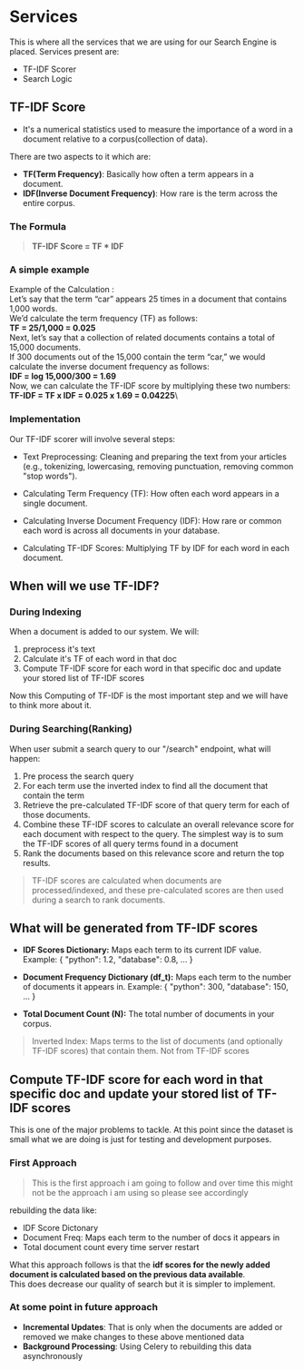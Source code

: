 # Services 

This is where all the services that we are using for our Search Engine is placed.
Services present are: 
- TF-IDF Scorer
- Search Logic

## TF-IDF Score

- It's a numerical statistics used to measure the importance of a word in a document relative to a corpus(collection of data).

There are two aspects to it which are: 
  - **TF(Term Frequency)**: Basically how often a term appears in a document.
  - **IDF(Inverse Document Frequency)**: How rare is the term across the entire corpus.

### The Formula

> **TF-IDF Score = TF * IDF**

### A simple example

Example of the Calculation :\
Let’s say that the term “car” appears 25 times in a document that contains 1,000 words.\
We’d calculate the term frequency (TF) as follows:\
**TF = 25/1,000 = 0.025**\
Next, let’s say that a collection of related documents contains a total of 15,000 documents.\
If 300 documents out of the 15,000 contain the term “car,” we would calculate the inverse document frequency as follows:\
**IDF = log 15,000/300 = 1.69**\
Now, we can calculate the TF-IDF score by multiplying these two numbers:\
**TF-IDF = TF x IDF = 0.025 x 1.69 = 0.04225**\

### Implementation 

Our TF-IDF scorer will involve several steps:

- Text Preprocessing: Cleaning and preparing the text from your articles (e.g., tokenizing, lowercasing, removing punctuation, removing common "stop words").

- Calculating Term Frequency (TF): How often each word appears in a single document.

- Calculating Inverse Document Frequency (IDF): How rare or common each word is across all documents in your database.

- Calculating TF-IDF Scores: Multiplying TF by IDF for each word in each document.

## When will we use TF-IDF?

### During Indexing

When a document is added to our system. We will: 
1. preprocess it's text
2. Calculate it's TF of each word in that doc
3. Compute TF-IDF score for each word in that specific doc and update your stored list of TF-IDF scores

Now this Computing of TF-IDF is the most important step and we will have to think more about it.

### During Searching(Ranking)

When user submit a search query to our "/search" endpoint, what will happen:
1. Pre process the search query 
2. For each term use the inverted index to find all the document that contain the term
3. Retrieve the pre-calculated TF-IDF score of that query term for each of those documents.
4. Combine these TF-IDF scores to calculate an overall relevance score for each document with respect to the query. The simplest way is to sum the TF-IDF scores of all query terms found in a document
5. Rank the documents based on this relevance score and return the top results.

> TF-IDF scores are calculated when documents are processed/indexed, and these pre-calculated scores are then used during a search to rank documents.

## What will be generated from TF-IDF scores

- **IDF Scores Dictionary:**
Maps each term to its current IDF value.
Example: { "python": 1.2, "database": 0.8, ... }

- **Document Frequency Dictionary (df_t):**
Maps each term to the number of documents it appears in.
Example: { "python": 300, "database": 150, ... }

- **Total Document Count (N):**
The total number of documents in your corpus.

> Inverted Index: Maps terms to the list of documents (and optionally TF-IDF scores) that contain them.
> Not from TF-IDF scores


## Compute TF-IDF score for each word in that specific doc and update your stored list of TF-IDF scores

This is one of the major problems to tackle. At this point since the dataset is small what we are doing is just for testing and development purposes.

### First Approach

> This is the first approach i am going to follow and over time this might not be the approach i am using so please see accordingly

rebuilding the data like: 
- IDF Score Dictonary
- Document Freq: Maps each term to the number of docs it appears in
- Total document count
every time server restart

What this approach follows is that the **idf scores for the newly added document is calculated based on the previous data available**.\
This does decrease our quality of search but it is simpler to implement.

### At some point in future approach

- **Incremental Updates**: That is only when the documents are added or removed we make changes to these above mentioned data
- **Background Processing**: Using Celery to rebuilding this data asynchronously